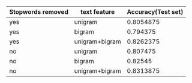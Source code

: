 
| Stopwords removed | text feature        | Accuracy(Test set) |
|---------------|---------------------|--------------------|
| yes           | unigram             | 0.8054875          |
| yes           | bigram              | 0.794375           |
| yes           | unigram+bigram      | 0.8262375          |
| no            | unigram             | 0.807475           |
| no              | bigram              | 0.82545            |
| no              | unigram+bigram      | 0.8313875          |